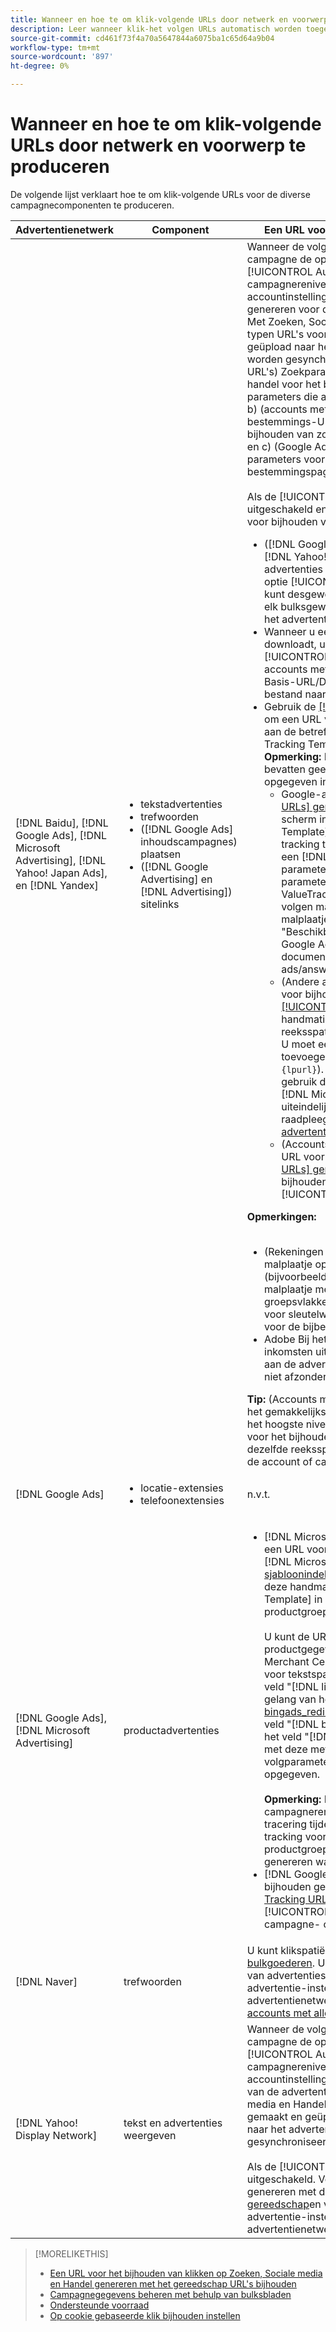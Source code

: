 ```yaml
---
title: Wanneer en hoe te om klik-volgende URLs door netwerk en voorwerp te produceren
description: Leer wanneer klik-het volgen URLs automatisch worden toegevoegd en wanneer en hoe te om hen voor diverse campagnecomponenten manueel toe te voegen.
source-git-commit: cd461f73f4a70a5647844a6075ba1c65d64a9b04
workflow-type: tm+mt
source-wordcount: '897'
ht-degree: 0%

---
```


# Wanneer en hoe te om klik-volgende URLs door netwerk en voorwerp te produceren

De volgende lijst verklaart hoe te om klik-volgende URLs voor de diverse campagnecomponenten te produceren.

| Advertentienetwerk | Component | Een URL voor het bijhouden van klikken genereren |
| ---- | ---- | ---- |
| [!DNL Baidu], [!DNL Google Ads], [!DNL Microsoft Advertising], [!DNL Yahoo! Japan Ads], en [!DNL Yandex] | <ul><li>tekstadvertenties</li><li>trefwoorden</li><li>([!DNL Google Ads] inhoudscampagnes) plaatsen</li><li>([!DNL Google Advertising] en [!DNL Advertising]) sitelinks</li></ul> | Wanneer de volgende instellingen voor een actieve campagne de opties &quot;[!UICONTROL EF Redirect]&quot; en &quot;[!UICONTROL Auto Upload]&quot; (instellen op campagnereniveau of overgeërfd van de accountinstellingen), hoeft u geen URL&#39;s voor bijhouden te genereren voor de componenten van de advertentiegroep. Met Zoeken, Sociale media en Handel worden de volgende typen URL&#39;s voor bijhouden automatisch gemaakt en geüpload naar het advertentienetwerk wanneer deze worden gesynchroniseerd: a) (accounts met uiteindelijke URL&#39;s) Zoekparameters, parameters voor sociale zaken en handel voor het bijhouden van sjablonen en dezelfde parameters die aan de uiteindelijke URL&#39;s zijn toegevoegd, b) (accounts met bestemmings-URL&#39;s) nieuwe bestemmings-URL&#39;s die zijn ingesloten met code voor het bijhouden van zoekopdrachten, sociale zaken en handel, en c) (Google Ads en Microsoft Advertising accounts) parameters voor het achtervoegsel van de bestemmingspagina (het laatste URL-achtervoegsel).<br><br>Als de [!UICONTROL Auto Upload] Deze optie is uitgeschakeld en u kunt op de volgende manieren URL&#39;s voor bijhouden voor een component genereren:<ul><li>([!DNL Google Ads], [!DNL Microsoft Advertising], [!DNL Yahoo! Ads], en [!DNL Yandex]) Als u advertenties uit feed-bestanden plaatst, selecteert u de optie [!UICONTROL Generate Tracking URLs] optie. U kunt desgewenst de sjabloonvelden voor bijhouden in elk bulksgewijs bestand valideren voordat u het naar het advertentienetwerk plaatst.</li><li>Wanneer u een werkbladbestand met de component downloadt, uploadt of post, selecteert u de optie [!UICONTROL Generate Tracking URLs] optie. Voor accounts met doel-URL&#39;s kunt u optioneel de velden Basis-URL/Definitieve URL valideren voordat u het bestand naar het advertentienetwerk plaatst</li><li>Gebruik de [[!UICONTROL Tracking URLs] gereedschap](/help/search-social-commerce/tools/click-tracking-url-generate.md) om een URL voor bijhouden te genereren en handmatig aan de betreffende URL toe te voegen [!UICONTROL Tracking Template] of [!UICONTROL Base URL] veld. <b>Opmerking:</b> De volgende sjablonen die u genereert, bevatten geen aanvullende volgparameters die zijn opgegeven in de account- of campagne-instellingen.<ul><li>Google-accounts) Ga naar [[!UICONTROL Tracking URLs] gereedschap](/help/search-social-commerce/tools/click-tracking-url-generate.md), kopieert u de waarde op het scherm in de juiste [!UICONTROL Tracking Template] en voeg handmatig de gehele tekenreeks tracking toe aan de componentinstellingen. U moet een [!DNL Google Ads] [!DNL ValueTrack] parameter voor de laatste URL na de `&url=` parameter (zoals `{lpurl}`). Voor een lijst met [!DNL ValueTrack] parameters om definitieve URLs in het volgen malplaatjes te wijzen, zie de &quot;het Volgen malplaatje&quot;parameters in de sectie over &quot;Beschikbare Parameters ValueTrack&quot;in [[!DNL Google Ads] documentatie]9https://support.google.com/google-ads/answer/2375447.</li><li>(Andere accounts met uiteindelijke URL&#39;s) Een URL voor bijhouden genereren met de opdracht [[!UICONTROL Tracking URLs] gereedschap](/help/search-social-commerce/tools/click-tracking-url-generate.md)en voeg handmatig de volledige tekenreeks voor reeksspatiëring toe aan de componentinstellingen. U moet een parameter voor de laatste URL toevoegen na de instelling `&url=` parameter (zoals `{lpurl}`). Voor [!DNL Yahoo! Japan Ads] accounts, gebruik de parameter `{lpurl}`. Voor een lijst met [!DNL Microsoft Advertising] parameters die de uiteindelijke URL&#39;s aangeven in trackingsjablonen, raadpleegt u de [Microsoft-advertentiedocumentatie](https://help.bingads.microsoft.com/#apex/3/en/56799).</li><li>(Accounts met bestemmings-URL&#39;s) Genereer een URL voor bijhouden met de [[!UICONTROL Tracking URLs] gereedschap](/help/search-social-commerce/tools/click-tracking-url-generate.md)en voeg de URL voor het bijhouden van de URL handmatig toe in de juiste [!UICONTROL Base URL] veld.</li></ul></li></ul><b>Opmerkingen:</b><br><br><ul><li>(Rekeningen met definitieve URLs) het volgen malplaatje op het meest korrelige niveau wordt gebruikt (bijvoorbeeld, treedt een sleutelwoordniveau het volgen malplaatje met voeten de rekening, campagne- en groepsvlakke malplaatjes, en het volgen malplaatjes voor sleutelwoorden en plaatsingen met voeten die voor de bijbehorende advertentie).</li><li>Adobe Bij het klikken op reclamekaarten worden de inkomsten uit sitelinks naar het trefwoord gekoppeld aan de advertentie waarin de sitelink is opgenomen, niet afzonderlijk. Zie &quot;[Ondersteunde voorraad](/help/search-social-commerce/introduction/supported-inventory.md).&quot;</li></ul><b>Tip:</b> (Accounts met uiteindelijke URL&#39;s) U kunt bijhouden het gemakkelijkst gebruiken als u volgsjablonen maakt op het hoogste niveau dat nodig is, bijvoorbeeld sjablonen voor het bijhouden van accounts of campagnes, om dezelfde reeksspatiëring toe te passen op alle entiteiten in de account of campagne. |
| [!DNL Google Ads] | <ul><li>locatie-extensies</li><li>telefoonextensies</li></ul> | n.v.t. |
| [!DNL Google Ads], [!DNL Microsoft Advertising] | productadvertenties | <ul><li>[!DNL Microsoft Merchant Center] accounts: Handmatig een URL voor bijhouden maken voor elk product in uw [!DNL Microsoft Merchant Center] account gebruiken [sjabloonindeling voor bijhouden van advertenties](/help/search-social-commerce/tracking/formats-click-tracking-microsoft.md)en deze handmatig aan de [!UICONTROL Tracking Template] in de account-, campagne- of productgroepinstellingen.<br><br>U kunt de URL voor bijhouden ook toevoegen aan de productgegevens in het dialoogvenster [!DNL Microsoft Merchant Center account]. Hiervoor neemt u de URL voor tekstspatiëring op, samen met de waarde in het veld &quot;[!DNL link]&quot; of &quot;[!DNL mobile_link]&quot; velden, naar gelang van het geval, in een [aangepaste kolom &quot;[!DNL bingads_redirect]&quot; in het diervoeder](https://help.ads.microsoft.com/#apex/3/en/51084). De waarde in het veld &quot;[!DNL bingads_redirect]&quot; worden de waarden in het veld &quot;[!DNL link]&quot; en &quot;[!DNL mobile_link]&quot;. URL&#39;s die met deze methode worden gegenereerd, bevatten geen volgparameters die in de accountinstellingen zijn opgegeven.<br><br><b>Opmerking:</b> De functie op accountniveau en op campagnereniveau voor het automatisch uploaden van tracering tijdens synchroniseren genereert geen tracking voor nieuwe [!DNL Microsoft Advertising] productgroepen. Als oplossing kunt u reeksspatiëring genereren wanneer u een bulksblad uploadt of plaatst.</li><li>[!DNL Google Merchant Center] accounts: URL&#39;s voor bijhouden genereren met de opdracht [[!UICONTROL Tracking URLs] gereedschap](/help/search-social-commerce/tools/click-tracking-url-generate.md)en deze handmatig aan de [!UICONTROL Tracking Template] in de account-, campagne- of productgroepinstellingen.</li></ul> |
| [!DNL Naver] | trefwoorden | U kunt klikspatiëring voor alle advertenties instellen via [bulkgoederen](/help/search-social-commerce/campaign-management/bulksheets/bulksheet-about.md). U kunt ook handmatig URL&#39;s voor bijhouden van advertenties genereren en deze handmatig aan de advertentie-instellingen toevoegen met de editor van het advertentienetwerk. Zie &quot;[Implementeren [!DNL Naver] accounts met alleen traceren](/help/search-social-commerce/campaign-management/naver-tracking-only-account-implement.md).&quot; |
| [!DNL Yahoo! Display Network] | tekst en advertenties weergeven | Wanneer de volgende instellingen voor een actieve campagne de opties &quot;[!UICONTROL EF Redirect]&quot; en &quot;[!UICONTROL Auto Upload]&quot; (instellen op campagnereniveau of overgeërfd van de accountinstellingen), hoeft u geen URL&#39;s voor bijhouden van de advertenties te genereren. Met Zoeken, Sociale media en Handel worden automatisch nieuwe doel-URL&#39;s gemaakt en geüpload die zijn ingesloten met trackingcode naar het advertentienetwerk wanneer deze worden gesynchroniseerd.<br><br>Als de [!UICONTROL Auto Upload] Deze optie is uitgeschakeld. Vervolgens kunt u URL&#39;s voor bijhouden genereren met de opdracht [[!UICONTROL Tracking URLs] gereedschap](/help/search-social-commerce/tools/click-tracking-url-generate.md)en voeg deze handmatig toe aan de advertentie-instellingen met de editor van het advertentienetwerk. |

>[!MORELIKETHIS]
>
>* [Een URL voor het bijhouden van klikken op Zoeken, Sociale media en Handel genereren met het gereedschap URL&#39;s bijhouden](/help/search-social-commerce/tools/click-tracking-url-generate.md)
>* [Campagnegegevens beheren met behulp van bulksbladen](/help/search-social-commerce/campaign-management/bulksheets/bulksheet-about.md)
>* [Ondersteunde voorraad](/help/search-social-commerce/introduction/supported-inventory.md)
>* [Op cookie gebaseerde klik bijhouden instellen](/help/search-social-commerce/tracking/click-tracking-set-up.md)

